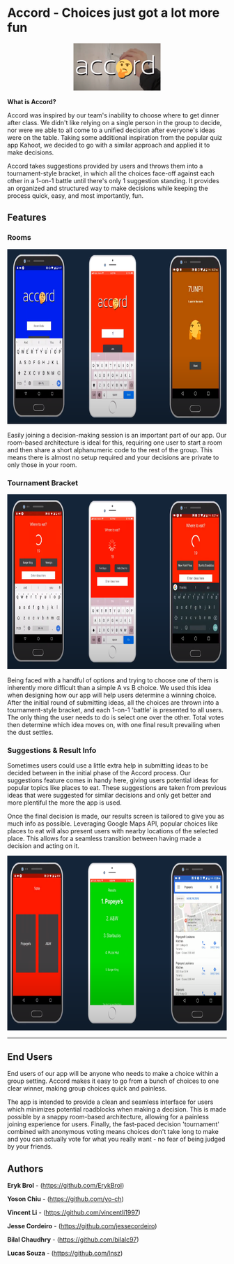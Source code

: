 # Accord - Choices just got a lot more fun

<p align="center">
  <img src="https://github.com/ErykBrol/Accord/blob/main/res/accord_logo.png" alt="Accord logo" width="200" />
</p>

**What is Accord?**

Accord was inspired by our team's inability to choose where to get dinner after class. We didn't like relying on a single person in the group to decide, nor were we able to all come to a unified decision after everyone's ideas were on the table. Taking some additional inspiration from the popular quiz app Kahoot, we decided to go with a similar approach and applied it to make decisions.

Accord takes suggestions provided by users and throws them into a tournament-style bracket, in which all the choices face-off against each other in a 1-on-1 battle until there's only 1 suggestion standing. It provides an organized and structured way to make decisions while keeping the process quick, easy, and most importantly, fun.

## Features

### Rooms

<p align="center">
  <img src="https://github.com/ErykBrol/Accord/blob/main/res/accord_room_join.png" alt="Accord room joining screens" height="400"/>
</p>

Easily joining a decision-making session is an important part of our app. Our room-based architecture is ideal for this, requiring one user to start a room and then share a short alphanumeric code to the rest of the group. This means there is almost no setup required and your decisions are private to only those in your room.

### Tournament Bracket

<p align="center">
  <img src="https://github.com/ErykBrol/Accord/blob/main/res/accord_ideas.png" alt="Accord idea submission" height="400"/>
</p>

Being faced with a handful of options and trying to choose one of them is inherently more difficult than a simple A vs B choice. We used this idea when designing how our app will help users determine a winning choice. After the initial round of submitting ideas, all the choices are thrown into a tournament-style bracket, and each 1-on-1 'battle' is presented to all users. The only thing the user needs to do is select one over the other. Total votes then determine which idea moves on, with one final result prevailing when the dust settles.

### Suggestions & Result Info

Sometimes users could use a little extra help in submitting ideas to be decided between in the initial phase of the Accord process. Our suggestions feature comes in handy here, giving users potential ideas for popular topics like places to eat. These suggestions are taken from previous ideas that were suggested for similar decisions and only get better and more plentiful the more the app is used.

Once the final decision is made, our results screen is tailored to give you as much info as possible. Leveraging Google Maps API, popular choices like places to eat will also present users with nearby locations of the selected place. This allows for a seamless transition between having made a decision and acting on it.

<p align="center">
  <img src="https://github.com/ErykBrol/Accord/blob/main/res/accord_voting_result_map.png" alt="Accord voting, results list, and map" height="400"/>
</p>


------

## End Users

End users of our app will be anyone who needs to make a choice within a group setting. Accord makes it easy to go from a bunch of choices to one clear winner, making group choices quick and painless.

The app is intended to provide a clean and seamless interface for users which minimizes potential roadblocks when making a decision. This is made possible by a snappy room-based architecture, allowing for a painless joining experience for users. Finally, the fast-paced decision 'tournament' combined with anonymous voting means choices don't take long to make and you can actually vote for what you really want - no fear of being judged by your friends.

## Authors

**Eryk Brol** - (https://github.com/ErykBrol)

**Yoson Chiu** - (https://github.com/yo-ch)

**Vincent Li** - (https://github.com/vincentli1997)

**Jesse Cordeiro** - (https://github.com/jessecordeiro)

**Bilal Chaudhry** - (https://github.com/bilalc97)

**Lucas Souza** - (https://github.com/lnsz)
